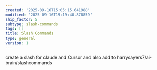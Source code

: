 ```yaml
---
created: '2025-09-16T15:05:15.641988'
modified: '2025-09-16T19:19:40.878859'
ship_factor: 5
subtype: slash-commands
tags: []
title: Slash Commands
type: general
version: 1
---
```


create a slash for claude and Cursor and also add to harrysayers7/ai-brain/slashcommands